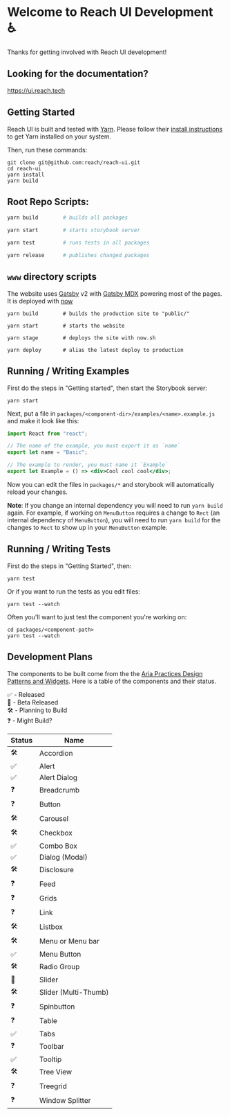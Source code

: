 # Welcome to Reach UI Development ♿️

Thanks for getting involved with Reach UI development!

## Looking for the documentation?

https://ui.reach.tech

## Getting Started

Reach UI is built and tested with [Yarn](https://yarnpkg.com). Please follow their [install instructions](https://yarnpkg.com/docs/install) to get Yarn installed on your system.

Then, run these commands:

```
git clone git@github.com:reach/reach-ui.git
cd reach-ui
yarn install
yarn build
```

## Root Repo Scripts:

```sh
yarn build        # builds all packages

yarn start        # starts storybook server

yarn test         # runs tests in all packages

yarn release      # publishes changed packages
```

## `www` directory scripts

The website uses [Gatsby](https://gatsbyjs.org) v2 with [Gatsby MDX](https://github.com/ChristopherBiscardi/gatsby-mdx) powering most of the pages. It is deployed with [now](https://now.sh)

```
yarn build        # builds the production site to "public/"

yarn start        # starts the website

yarn stage        # deploys the site with now.sh

yarn deploy       # alias the latest deploy to production
```

## Running / Writing Examples

First do the steps in "Getting started", then start the Storybook server:

```
yarn start
```

Next, put a file in `packages/<component-dir>/examples/<name>.example.js` and make it look like this:

```.jsx
import React from "react";

// The name of the example, you must export it as `name`
export let name = "Basic";

// The example to render, you must name it `Example`
export let Example = () => <div>Cool cool cool</div>;
```

Now you can edit the files in `packages/*` and storybook will automatically reload your changes.

**Note**: If you change an internal dependency you will need to run `yarn build` again. For example, if working on `MenuButton` requires a change to `Rect` (an internal dependency of `MenuButton`), you will need to run `yarn build` for the changes to `Rect` to show up in your `MenuButton` example.

## Running / Writing Tests

First do the steps in "Getting Started", then:

```
yarn test
```

Or if you want to run the tests as you edit files:

```
yarn test --watch
```

Often you'll want to just test the component you're working on:

```
cd packages/<component-path>
yarn test --watch
```

## Development Plans

The components to be built come from the the [Aria Practices Design Patterns and Widgets](https://www.w3.org/TR/wai-aria-practices-1.1). Here is a table of the components and their status.

✅ - Released<br/>
🧪 - Beta Released<br/>
🛠 - Planning to Build<br/>
❓ - Might Build?

| Status | Name                 |
| ------ | -------------------- |
| 🛠      | Accordion            |
| ✅     | Alert                |
| ✅     | Alert Dialog         |
| ❓     | Breadcrumb           |
| ❓     | Button               |
| 🛠      | Carousel             |
| 🛠      | Checkbox             |
| ✅     | Combo Box            |
| ✅     | Dialog (Modal)       |
| 🛠      | Disclosure           |
| ❓     | Feed                 |
| ❓     | Grids                |
| ❓     | Link                 |
| 🛠      | Listbox              |
| 🛠      | Menu or Menu bar     |
| ✅     | Menu Button          |
| 🛠      | Radio Group          |
| 🧪     | Slider               |
| 🛠      | Slider (Multi-Thumb) |
| ❓     | Spinbutton           |
| ❓     | Table                |
| ✅     | Tabs                 |
| ❓     | Toolbar              |
| ✅     | Tooltip              |
| 🛠      | Tree View            |
| ❓     | Treegrid             |
| ❓     | Window Splitter      |
